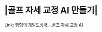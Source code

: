 |골프 자세 교정 AI 만들기|
==================================

Link: [빵형의 개발도상국 - 골프 자세 교정 AI](https://www.youtube.com/watch?v=PeuE0nLQqzU)
